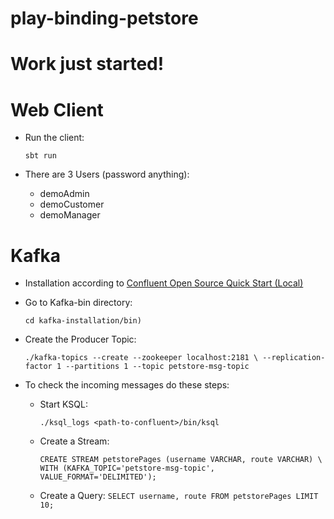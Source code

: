 # play-binding-petstore

# Work just started!

# Web Client
* Run the client:

  `sbt run`
* There are 3 Users (password anything):
  * demoAdmin
  * demoCustomer
  * demoManager  

# Kafka
* Installation according to [Confluent Open Source Quick Start (Local)](https://docs.confluent.io/current/quickstart/cos-quickstart.html)
* Go to Kafka-bin directory:

  `cd kafka-installation/bin)`
* Create the Producer Topic:

  `./kafka-topics --create --zookeeper localhost:2181 \
   --replication-factor 1 --partitions 1 --topic petstore-msg-topic`
* To check the incoming messages do these steps:
  * Start KSQL: 
  
    `./ksql_logs <path-to-confluent>/bin/ksql`
  * Create a Stream: 
  
    `CREATE STREAM petstorePages (username VARCHAR, route VARCHAR) \
                      WITH (KAFKA_TOPIC='petstore-msg-topic', VALUE_FORMAT='DELIMITED');
`
  * Create a Query:
    `SELECT username, route FROM petstorePages LIMIT 10;`